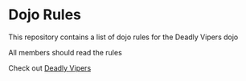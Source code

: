 Dojo Rules
==========

This repository contains a list of dojo rules for the Deadly Vipers dojo

All members should read the rules

Check out [Deadly Vipers](https://github.com/deadlyvipers)

